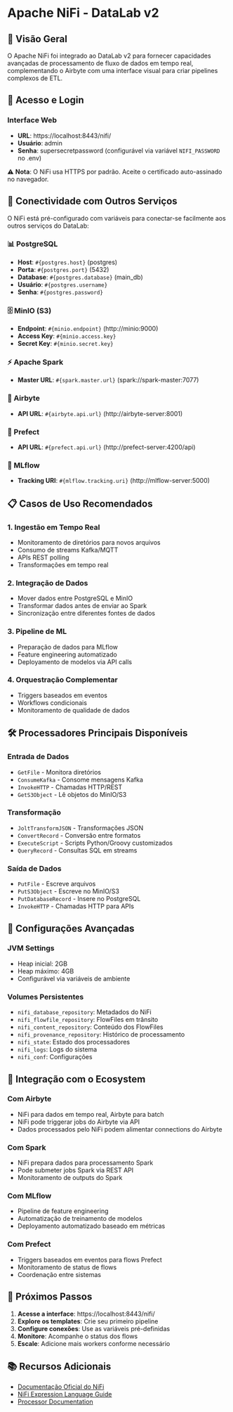 # Apache NiFi - DataLab v2

## 🌊 Visão Geral

O Apache NiFi foi integrado ao DataLab v2 para fornecer capacidades avançadas de processamento de fluxo de dados em tempo real, complementando o Airbyte com uma interface visual para criar pipelines complexos de ETL.

## 🚀 Acesso e Login

### Interface Web
- **URL**: https://localhost:8443/nifi/
- **Usuário**: admin
- **Senha**: supersecretpassword (configurável via variável `NIFI_PASSWORD` no .env)

⚠️ **Nota**: O NiFi usa HTTPS por padrão. Aceite o certificado auto-assinado no navegador.

## 🔗 Conectividade com Outros Serviços

O NiFi está pré-configurado com variáveis para conectar-se facilmente aos outros serviços do DataLab:

### 📊 PostgreSQL
- **Host**: `#{postgres.host}` (postgres)
- **Porta**: `#{postgres.port}` (5432)
- **Database**: `#{postgres.database}` (main_db)
- **Usuário**: `#{postgres.username}`
- **Senha**: `#{postgres.password}`

### 🗄️ MinIO (S3)
- **Endpoint**: `#{minio.endpoint}` (http://minio:9000)
- **Access Key**: `#{minio.access.key}`
- **Secret Key**: `#{minio.secret.key}`

### ⚡ Apache Spark
- **Master URL**: `#{spark.master.url}` (spark://spark-master:7077)

### 🔄 Airbyte
- **API URL**: `#{airbyte.api.url}` (http://airbyte-server:8001)

### 🚀 Prefect
- **API URL**: `#{prefect.api.url}` (http://prefect-server:4200/api)

### 🤖 MLflow
- **Tracking URI**: `#{mlflow.tracking.uri}` (http://mlflow-server:5000)

## 📋 Casos de Uso Recomendados

### 1. **Ingestão em Tempo Real**
- Monitoramento de diretórios para novos arquivos
- Consumo de streams Kafka/MQTT
- APIs REST polling
- Transformações em tempo real

### 2. **Integração de Dados**
- Mover dados entre PostgreSQL e MinIO
- Transformar dados antes de enviar ao Spark
- Sincronização entre diferentes fontes de dados

### 3. **Pipeline de ML**
- Preparação de dados para MLflow
- Feature engineering automatizado
- Deployamento de modelos via API calls

### 4. **Orquestração Complementar**
- Triggers baseados em eventos
- Workflows condicionais
- Monitoramento de qualidade de dados

## 🛠️ Processadores Principais Disponíveis

### **Entrada de Dados**
- `GetFile` - Monitora diretórios
- `ConsumeKafka` - Consome mensagens Kafka
- `InvokeHTTP` - Chamadas HTTP/REST
- `GetS3Object` - Lê objetos do MinIO/S3

### **Transformação**
- `JoltTransformJSON` - Transformações JSON
- `ConvertRecord` - Conversão entre formatos
- `ExecuteScript` - Scripts Python/Groovy customizados
- `QueryRecord` - Consultas SQL em streams

### **Saída de Dados**
- `PutFile` - Escreve arquivos
- `PutS3Object` - Escreve no MinIO/S3
- `PutDatabaseRecord` - Insere no PostgreSQL
- `InvokeHTTP` - Chamadas HTTP para APIs

## 🔧 Configurações Avançadas

### **JVM Settings**
- Heap inicial: 2GB
- Heap máximo: 4GB
- Configurável via variáveis de ambiente

### **Volumes Persistentes**
- `nifi_database_repository`: Metadados do NiFi
- `nifi_flowfile_repository`: FlowFiles em trânsito
- `nifi_content_repository`: Conteúdo dos FlowFiles
- `nifi_provenance_repository`: Histórico de processamento
- `nifi_state`: Estado dos processadores
- `nifi_logs`: Logs do sistema
- `nifi_conf`: Configurações

## 🔄 Integração com o Ecosystem

### **Com Airbyte**
- NiFi para dados em tempo real, Airbyte para batch
- NiFi pode triggerar jobs do Airbyte via API
- Dados processados pelo NiFi podem alimentar connections do Airbyte

### **Com Spark**
- NiFi prepara dados para processamento Spark
- Pode submeter jobs Spark via REST API
- Monitoramento de outputs do Spark

### **Com MLflow**
- Pipeline de feature engineering
- Automatização de treinamento de modelos
- Deployamento automatizado baseado em métricas

### **Com Prefect**
- Triggers baseados em eventos para flows Prefect
- Monitoramento de status de flows
- Coordenação entre sistemas

## 🚀 Próximos Passos

1. **Acesse a interface**: https://localhost:8443/nifi/
2. **Explore os templates**: Crie seu primeiro pipeline
3. **Configure conexões**: Use as variáveis pré-definidas
4. **Monitore**: Acompanhe o status dos flows
5. **Escale**: Adicione mais workers conforme necessário

## 📚 Recursos Adicionais

- [Documentação Oficial do NiFi](https://nifi.apache.org/docs.html)
- [NiFi Expression Language Guide](https://nifi.apache.org/docs/nifi-docs/html/expression-language-guide.html)
- [Processor Documentation](https://nifi.apache.org/docs/nifi-docs/components/)
